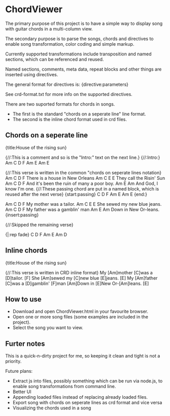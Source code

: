 ChordViewer
===========

The primary purpose of this project is to have a simple way to display song with guitar chords in a multi-column view.

The secondary purpose is to parse the songs, chords and directives to enable song transformation, color coding and simple markup.

Currently supported transformations include transposition and named sections, which can be referenced and reused.

Named sections, comments, meta data, repeat blocks and other things are inserted using directives.

The general format for directives is:
{directive:parameters}

See crd-format.txt for more info on the supported directives.

There are two suported formats for chords in songs. 
- The first is the standard "chords on a seperate line" line format.
- The second is the inline chord format used in crd files.

Chords on a seperate line
-------------------------

{title:House of the rising sun}
 
{//:This is a comment and so is the "Intro:" text on the next line.}
{//:Intro:} Am C D F Am E Am E

{//:This verse is written in the common "chords on seperate lines notation}
      Am   C        D           F
There is a house in New Orleans
     Am       C      E   E
They call the Risin' Sun
         Am       C       D           F
And it's been the ruin of many a poor boy.
    Am     E        Am
And God, I know I'm one.
{//:These passing chord are put in a named block, which is reused after the next verse}
{start:passing}
C D F Am E Am E
{end:}

   Am     C     D           F
My mother was a tailor.
    Am       C        E     E
She sewed my new blue jeans.
   Am     C     D        F
My father was a gamblin' man
Am      E      Am
Down in New Or-leans.
{insert:passing}

{//:Skipped the remaining verse}

{|:rep fade}
C D F Am E 
Am D


Inline chords
-------------

{title:House of the rising sun}
 
{//:This verse is written in CRD inline format}
My [Am]mother [C]was a [D]tailor. [F]
She [Am]sewed my [C]new blue [E]jeans. [E]
My [Am]father [C]was a [D]gamblin' [F]man
[Am]Down in [E]New Or-[Am]leans. [E]


How to use
----------

- Download and open ChordViewer.html in your favourite browser. 
- Open one or more song files (some examples are included in the project). 
- Select the song you want to view.

Furter notes
------------

This is a quick-n-dirty project for me, so keeping it clean and tight is not a priority.

Future plans:
- Extract js into files, possibly something which can be run via node.js, to enable song transformations from command line.
- Better UI
- Appending loaded files instead of replacing already loaded files.
- Export song with chords on seperate lines as crd format and vice versa
- Visualizing the chords used in a song






